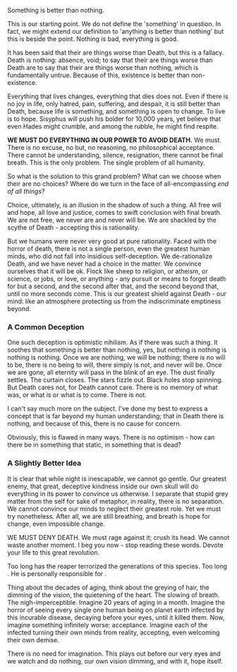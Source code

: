 [category]: <> (Philosophy)
[date]: <> (2021/07/11)
[title]: <> (Death: What To Choose When There Are No Choices)

Something is better than nothing. 

This is our starting point. We do not define the 'something' in question. In fact, we might extend our definition to 'anything is better than nothing' but this is beside the point. Nothing is bad, everything is good.

It has been said that their are things worse than Death, but this is a fallacy. Death is nothing: absence, void; to say that their are things worse than Death are to say that their are things worse than nothing, which is fundamentally untrue. Because of this, existence is better than non-existence. 

Everything that lives changes, everything that dies does not. Even if there is no joy in life, only hatred, pain, suffering, and despair, it is still better than Death, because life is something, and something is open to change. To live is to hope. Sisyphus will push his bolder for 10,000 years, yet believe that even Hades might crumble, and among the rubble, he might find respite.

**WE MUST DO EVERYTHING IN OUR POWER TO AVOID DEATH.** We must. There is no excuse, no but, no reasoning, no philosophical acceptance. There cannot be understanding, silence, resignation, there cannot be final breath. This is the only problem. The single problem of all humanity. 

So what is the solution to this grand problem? What can we choose when their are no choices? Where do we turn in the face of all-encompassing *end of all things*?

Choice, ultimately, is an illusion in the shadow of such a thing. All free will and hope, all love and justice, comes to swift conclusion with final breath. We are not free, we never are and never will be. We are shackled by the scythe of Death - accepting this is rationality.

But we humans were never very good at pure rationality. Faced with the horror of death, there is not a single person, even the greatest human minds, who did not fall into insidious self-deception. We de-rationalize Death, and we have never had a choice in the matter. We convince ourselves that it will be ok. Flock like sheep to religion, or atheism, or science, or jobs, or love, or anything - any pursuit or means to forget death for but a second, and the second after that, and the second beyond that, until no more seconds come. This is our greatest shield against Death - our mind: like an atmosphere protecting us from the indiscriminate emptiness beyond.

### A Common Deception
One such deception is optimistic nihilism. As if there was such a thing. It soothes that something is better than nothing, yes, but nothing is nothing is nothing is nothing. Once we are nothing, we will be nothing; there is no will to be, there is no being to will, there simply is not, and never will be. Once we are gone, all eternity will pass in the blink of an eye. The dust finally settles. The curtain closes. The stars fizzle out. Black holes stop spinning. But Death cares not, for Death cannot care. There is no memory of what was, or what is or what is to come. There is not.

I can't say much more on the subject. I've done my best to express a concept that is far beyond my human understanding; that in Death there is nothing, and because of this, there is no cause for concern.

Obviously, this is flawed in many ways. There is no optimism - how can there be in something that static, in something that is dead?

### A Slightly Better Idea
It is clear that while night is inescapable, we cannot go gentle. Our greatest enemy, that great, deceptive kindness inside our own skull will do everything in its power to convince us otherwise. I separate that stupid grey matter from the self for sake of metaphor, in reality, there is no separation. We cannot convince our minds to neglect their greatest role. Yet we must try nonetheless. After all, we are still breathing, and breath is hope for change, even impossible change.

WE MUST DENY DEATH. We must rage against it; crush its head. We cannot waste another moment. I beg you now - stop reading these words. Devote your life to this great revolution.

Too long has the reaper terrorized the generations of this species. Too long . He is personally responsible for .

Thing about the decades of aging, think about the greying of hair, the dimming of the vision, the quietening of the heart. The slowing of breath. The nigh-imperceptible. Imagine 20 years of aging in a month. Imagine the horror of seeing every single one human being on planet earth infected by this incurable disease, decaying before your eyes, until it killed them. Now, imagine something infinitely worse: acceptance. Imagine each of the infected turning their own minds from reality, accepting, even welcoming their own demise.

There is no need for imagination. This plays out before our very eyes and we watch and do nothing, our own vision dimming, and with it, hope itself.

